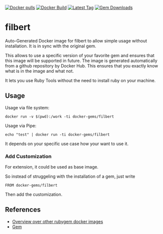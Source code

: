 [![Docker pulls](https://img.shields.io/docker/pulls/rubygem/filbert.svg)](https://hub.docker.com/r/rubygem/filbert/)
[![Docker Build](https://img.shields.io/docker/automated/rubygem/filbert.svg)](https://hub.docker.com/r/rubygem/filbert/)
[![Latest Tag](https://img.shields.io/github/tag/docker-rubygem/filbert.svg)](https://hub.docker.com/r/rubygem/filbert/)
[![Gem Downloads](https://img.shields.io/gem/dt/filbert.svg)](https://rubygems.org/gems/filbert/)
# filbert

Auto-Generated Docker image for filbert to allow simple usage without installation.
It is in sync with the original gem.

This allows to use a specific version of your favorite gem and ensures that this image will be supported in future.
The image is generated automatically from a github repository by Docker Hub.
This ensures that you exactly know what is in the image and what not.

It lets you use Ruby Tools without the need to install ruby on your machine.

## Usage

Usage via file system:

`docker run -v $(pwd):/work -ti docker-gems/filbert`

Usage via Pipe:

`echo "test" | docker run -ti docker-gems/filbert`

It depends on your specific use case how your want to use it.

### Add Customization

For extension, it could be used as base image.

So instead of struggeling with the installation of a gem, just write

`FROM docker-gems/filbert`

Then add the customization.

## References

 - [Overview over other rubygem docker images](https://github.com/thinkbot/docker-rubygem)
 - [Gem](https://rubygems.org/gems/filbert/)
